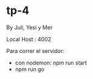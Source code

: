 # tp-4

By Juli, Yesi y Mer

Local Host : 4002

Para correr el servidor:
- con nodemon: npm run start
- npm run go
